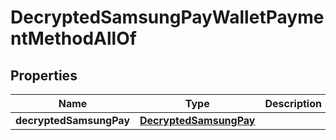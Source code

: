 

# DecryptedSamsungPayWalletPaymentMethodAllOf

## Properties

Name | Type | Description | Notes
------------ | ------------- | ------------- | -------------
**decryptedSamsungPay** | [**DecryptedSamsungPay**](DecryptedSamsungPay.md) |  | 



